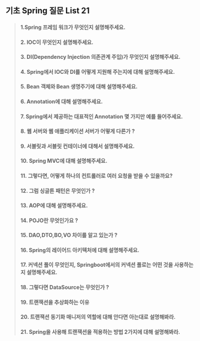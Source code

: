 ## 기초 Spring 질문 List 21
> #### 1.Spring 프레임 워크가 무엇인지 설명해주세요.
> #### 2. IOC이 무엇인지 설명해주세요.
> #### 3. DI(Dependency Injection 의존관계 주입)가 무엇인지 설명해주세요.
> #### 4. Spring에서 IOC와 DI를 어떻게 지원해 주는지에 대해 설명해주세요.
> #### 5. Bean 객체와 Bean 생명주기에 대해 설명해주세요.
> #### 6.  Annotation에 대해 설명해주세요.
> #### 7.  Spring에서 제공하는 대표적인 Annotation 몇 가지만 예를 들어주세요.
> #### 8.  웹 서버와 웹 애플리케이션 서버가 어떻게 다른가 ?
> #### 9.  서블릿과 서블릿 컨테이너에 대해서 설명해주세요.
> #### 10. Spring MVC에 대해 설명해주세요.
> #### 11. 그렇다면, 어떻게 하나의 컨트롤러로 여러 요청을 받을 수 있을까요?
> #### 12. 그럼 싱글톤 패턴은 무엇인가 ?
> #### 13. AOP에 대해 설명해주세요.
> #### 14. POJO란 무엇인가요 ?
> #### 15. DAO,DTO,BO,VO 차이를 알고 있는가 ?
> #### 16. Spring의 레이어드 아키텍처에 대해 설명해주세요.
> #### 17. 커넥션 풀이 무엇인지, Springboot에서의 커넥션 풀로는 어떤 것을 사용하는지 설명해주세요.
> #### 18. 그렇다면 DataSource는 무엇인가 ?
> #### 19. 트랜잭션을 추상화하는 이유
> #### 20. 트랜잭션 동기화 매니저의 역할에 대해 안다면 아는대로 설명해봐라.
> #### 21. Spring을 사용해 트랜잭션을 적용하는 방법 2가지에 대해 설명해봐라.

